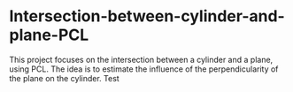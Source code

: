 # Intersection-between-cylinder-and-plane-PCL
This project focuses on the intersection between a cylinder and a plane, using PCL. The idea is to estimate the influence of the perpendicularity of the plane on the cylinder.
Test
